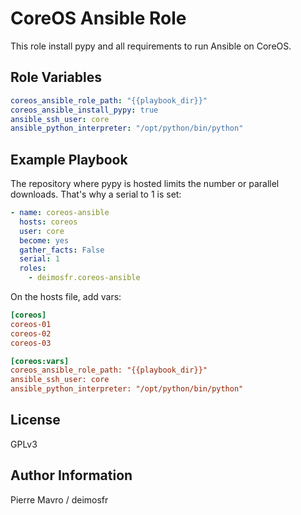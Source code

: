 CoreOS Ansible Role
===================

This role install pypy and all requirements to run Ansible on CoreOS.

Role Variables
--------------

```yaml
coreos_ansible_role_path: "{{playbook_dir}}"
coreos_ansible_install_pypy: true
ansible_ssh_user: core
ansible_python_interpreter: "/opt/python/bin/python"
```

Example Playbook
----------------

The repository where pypy is hosted limits the number or parallel downloads. That's why a serial to 1 is set:
```yaml
- name: coreos-ansible
  hosts: coreos
  user: core
  become: yes
  gather_facts: False
  serial: 1
  roles:
    - deimosfr.coreos-ansible
```

On the hosts file, add vars:
```ini
[coreos]
coreos-01
coreos-02
coreos-03

[coreos:vars]
coreos_ansible_role_path: "{{playbook_dir}}"
ansible_ssh_user: core
ansible_python_interpreter: "/opt/python/bin/python"
```

License
-------

GPLv3

Author Information
------------------

Pierre Mavro / deimosfr

